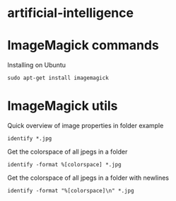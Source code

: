 # artificial-intelligence

# ImageMagick commands 

Installing on Ubuntu

`sudo apt-get install imagemagick`

# ImageMagick utils

Quick overview of image properties in folder example

`identify *.jpg`

Get the colorspace of all jpegs in a folder

`identify -format %[colorspace] *.jpg`

Get the colorspace of all jpegs in a folder with newlines

`identify -format "%[colorspace]\n" *.jpg`
